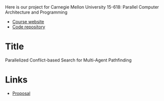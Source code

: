 Here is our project for Carnegie Mellon University 15-618: Parallel Computer Architecture and Programming
- [Course website](https://www.cs.cmu.edu/~418/)
- [Code repository](https://github.com/jsongCMU/parallel_CBS)

# Title
Parallelized Conflict-based Search for Multi-Agent Pathfinding

# Links
- [Proposal](proposal.html)
